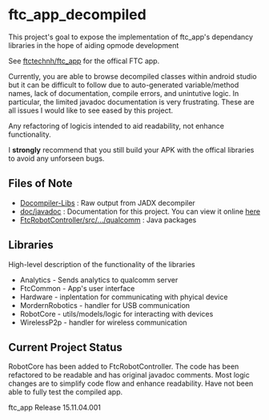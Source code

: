 # ftc_app_decompiled 

This project's goal to expose the implementation of ftc_app's dependancy libraries in the hope of aiding opmode development

See [ftctechnh/ftc_app](https://github.com/ftctechnh/ftc_app) for the offical FTC app.

Currently, you are able to browse decompiled classes within android studio but it can be difficult to follow due to auto-generated variable/method names, lack of documentation, compile errors, and unintutive logic. In particular, the limited javadoc documentation is very frustrating. These are all issues I would like to see eased by this project. 

Any refactoring of logicis intended to aid readability, not enhance functionality. 

I <b>strongly</b> recommend that you still build your APK with the offical libraries to avoid any unforseen bugs. 

## Files of Note
* [Docompiler-Libs](https://github.com/mtoebes/ftc_app_decompiled/tree/master/Decompiled-Libs) : Raw output from JADX decompiler
* [doc/javadoc](https://github.com/mtoebes/ftc_app_decompiled/tree/master/doc/javadoc) : Documentation for this project. You can view it online [here](http://mtoebes.github.io/ftc_app_decompiled/doc/javadoc/)
* [FtcRobotController/src/.../qualcomm](https://github.com/mtoebes/ftc_app_decompiled/tree/master/FtcRobotController/src/main/java/com/qualcomm) : Java packages

## Libraries
High-level description of the functionality of the libraries 

* Analytics - Sends analytics to qualcomm server
* FtcCommon - App's user interface
* Hardware -  inplentation for communicating with phyical device
* MordernRobotics - handler for USB communication
* RobotCore - utils/models/logic for interacting with devices
* WirelessP2p - handler for wireless communication

## Current Project Status
RobotCore has been added to FtcRobotController. The code has been refactored to be readable and has original javadoc comments. Most logic changes are to simplify code flow and enhance readability. Have not been able to fully test the compiled app.

ftc_app Release 15.11.04.001
